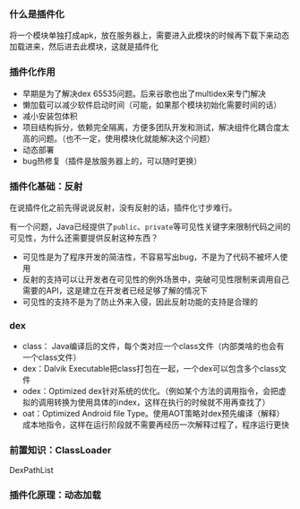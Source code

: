 
### 什么是插件化

将一个模块单独打成apk，放在服务器上，需要进入此模块的时候再下载下来动态加载进来，然后进去此模块，这就是插件化

### 插件化作用

- 早期是为了解决dex 65535问题。后来谷歌也出了multidex来专门解决
- 懒加载可以减少软件启动时间（可能，如果那个模块初始化需要时间的话）
- 减小安装包体积
- 项目结构拆分，依赖完全隔离，方便多团队开发和测试，解决组件化耦合度太高的问题。（也不一定，使用模块化就能解决这个问题）
- 动态部署
- bug热修复（插件是放服务器上的，可以随时更换）

### 插件化基础：反射

在说插件化之前先得说说反射，没有反射的话，插件化寸步难行。

有一个问题，Java已经提供了`public`、`private`等可见性关键字来限制代码之间的可见性，为什么还需要提供反射这种东西？

- 可见性是为了程序开发的简洁性，不容易写出bug，不是为了代码不被坏人使用
- 反射的支持可以让开发者在可见性的例外场景中，突破可见性限制来调用自己需要的API，这是建立在开发者已经足够了解的情况下
- 可见性的支持不是为了防止外来入侵，因此反射功能的支持是合理的

### dex

- class： Java编译后的文件，每个类对应一个class文件（内部类啥的也会有一个class文件）
- dex：Dalvik Executable把class打包在一起，一个dex可以包含多个class文件
- odex：Optimized dex针对系统的优化。（例如某个方法的调用指令，会把虚拟的调用转换为使用具体的index，这样在执行的时候就不用再查找了）
- oat：Optimized Android file Type。使用AOT策略对dex预先编译（解释）成本地指令，这样在运行阶段就不需要再经历一次解释过程了，程序运行更快

### 前置知识：ClassLoader

DexPathList

### 插件化原理：动态加载


